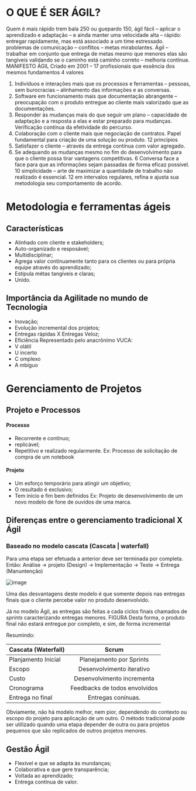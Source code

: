 # O QUE É SER ÁGIL?
Quem é mais rápido trem bala 250 ou guepardo 150, ágil fácil – aplicar o aprendizado e adaptação – e ainda manter uma velocidade alta 
– rápido: entregar rapidamente, mas está associado a um time estressado. problemas de comunicação – conflitos – metas mirabolantes.
Ágil – trabalhar em conjunto que entrega de metas mesmo que menores elas são tangíveis validando se o caminho está caminho correto – melhoria contínua.
MANIFESTO ÁGIL
Criado em 2001 – 17 profissionais que essência dos mesmos fundamentos 
4 valores 
1.	Indivíduos e interações mais que os processos e ferramentas – pessoas, sem burocracias – alinhamento das informações e as conversas.
2.	Software em funcionamento mais que documentação abrangente – preocupação com o produto entregue ao cliente mais valorizado que as documentações.
3.	Responder às mudanças mais do que seguir um plano – capacidade de adaptação e a resposta a elas e estar preparado para mudanças. Verificação contínua da efetividade do percurso.
4.	Colaboração com o cliente mais que negociação de contratos. Papel fundamental para criação de uma solução ou produto.
12 princípios
1.	Satisfazer o cliente – através da entrega contínua com valor agregado. 
2.	Se adequando as mudanças mesmo no fim do desenvolvimento para que o cliente possa tirar vantagens competitivas.
6	Conversa face a face para que as informações sejam passadas de forma eficaz possível.
10 simplicidade – arte de maximizar a quantidade de trabalho não realizado é essencial. 
12 em intervalos regulares, refina e ajusta sua metodologia seu comportamento de acordo.



# Metodologia e ferramentas ágeis 

## Características 
- Alinhado com cliente e stakeholders;
- Auto-organizado e resposável;
- Multidisciplinar;
- Agrega valor continuamente tanto para os clientes ou para própria equipe através do aprendizado;
- Estipula métas tangíveis e claras;
- Unido.


## Importância da Agilitade no mundo de Tecnologia
- Inovação;
- Evolução incremental dos projetos;
- Entregas rápidas X Entregas Veloz;
- Eficiência
Representado pelo anacrônimo VUCA:
- V olátil
- U incerto
- C omplexo
- A mbíguo

# Gerenciamento de Projetos
## Projeto e Processos
#### Processo
- Recorrente e contínuo;
- replicável;
- Repetitivo e realizado regularmente.
Ex: Processo de solicitação de compra de um notebook

#### Projeto
- Um esforço temporário para atingir um objetivo;
- O resultado é exclusivo;
- Tem início e fim bem definidos
Ex: Projeto de desenvolvimento de um novo modelo de fone de ouvidos de uma marca.

## Diferenças entre o gerenciamento tradicional X Ágil
### Baseado no modelo cascata (Cascata | waterfall)
Para uma etapa ser efetuada a anterior deve ser terminada por completa. Então:
Análise -> projeto (Design) -> Implementação -> Teste -> Entrega (Manuntenção)


![image](https://user-images.githubusercontent.com/26006567/212175401-12f678f4-0b85-405d-a026-5ebdfd7fd710.png)

Uma das desvantagens deste modelo é que somente depois nas entregas finais que o cliente percebe valor no produto desenvolvido.

Já no modelo Ágil, as entregas são feitas a cada ciclos finais chamados de *sprints* caracterizando entregas menores.
FIGURA
Desta forma, o produto final não estará entregue por completo, e sim, de forma incremental


Resumindo:

 Cascata (Waterfall)    | Scrum
| :---                  | :---:      
| Planjamento Inicial   | Planejamento por Sprints
| Escopo                | Desenvolvimento iterativo 
| Custo                 | Desenvolvimento incrementa
| Cronograma            | Feedbacks de todos envolvidos
| Entrega no final      | Entregas conínuas.


Obviamente, não há modelo melhor, nem pior, dependendo do contexto ou escopo do projeto para aplicação de um outro. O método tradicional pode ser utilizado quando uma etapa depender de outra ou para projetos pequenos que são replicados de outros projetos menores.


## Gestão Ágil 
- Flexível e que se adapta às mundanças;
- Colaborativa e que gere transparência;
- Voltada ao aprendizado;
- Entrega contínua de valor.
